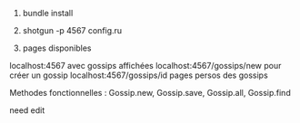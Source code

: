 1. bundle install

2. shotgun -p 4567 config.ru

3. pages disponibles

localhost:4567 avec gossips affichées
localhost:4567/gossips/new pour créer un gossip
localhost:4567/gossips/id pages persos des gossips

Methodes fonctionnelles : Gossip.new, Gossip.save, Gossip.all, Gossip.find

need edit

